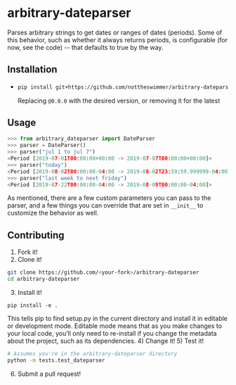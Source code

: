 # arbitrary-dateparser

Parses arbitrary strings to get dates or ranges of dates (periods). Some
of this behavior, such as whether it always returns periods, is configurable
(for now, see the code) -- that defaults to true by the way.

## Installation

- ```bash
  pip install git+https://github.com/nottheswimmer/arbitrary-dateparser@0.0.0
  ```
  Replacing `@0.0.0` with the desired version, or removing it for the latest
  
## Usage
```python
>>> from arbitrary_dateparser import DateParser
>>> parser = DateParser()
>>> parser("jul 1 to jul 7")
<Period [2019-07-01T00:00:00+00:00 -> 2019-07-07T00:00:00+00:00]>
>>> parser("today")
<Period [2019-08-02T00:00:00-04:00 -> 2019-08-02T23:59:59.999999-04:00]>
>>> parser("last week to next friday")
<Period [2019-07-22T00:00:00-04:00 -> 2019-08-09T00:00:00-04:00]>
```

As mentioned, there are a few custom parameters you can pass to the parser, 
and a few things you can override that are set in `__init__` to customize the 
behavior as well.

## Contributing

1) Fork it!
2) Clone it!
  ```bash
  git clone https://github.com/<your-fork>/arbitrary-dateparser
  cd arbitrary-dateparser
  ```
3) Install it!
  ```
  pip install -e .
  ```
  This tells pip to find setup.py in the current directory and install it in 
  editable or development mode. Editable mode means that as you make changes 
  to your local code, you’ll only need to re-install if you change the 
  metadata about the project, such as its dependencies.
4) Change it!
5) Test it!
  ```bash
  # Assumes you're in the arbitrary-dateparser directory
  python -m tests.test_dateparser
  ```
6) Submit a pull request!
